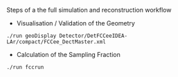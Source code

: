 Steps of a the full simulation and reconstruction workflow

* Visualisation / Validation of the Geometry
```
./run geoDisplay Detector/DetFCCeeIDEA-LAr/compact/FCCee_DectMaster.xml
```

* Calculation of the Sampling Fraction
```
./run fccrun 
```
